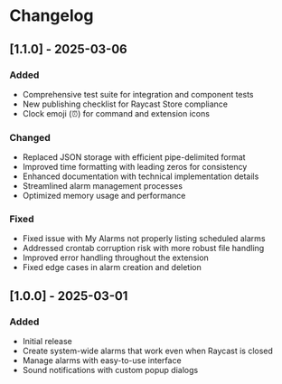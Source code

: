 # Changelog

## [1.1.0] - 2025-03-06
### Added
- Comprehensive test suite for integration and component tests
- New publishing checklist for Raycast Store compliance
- Clock emoji (⏰) for command and extension icons

### Changed
- Replaced JSON storage with efficient pipe-delimited format
- Improved time formatting with leading zeros for consistency
- Enhanced documentation with technical implementation details
- Streamlined alarm management processes
- Optimized memory usage and performance

### Fixed
- Fixed issue with My Alarms not properly listing scheduled alarms
- Addressed crontab corruption risk with more robust file handling
- Improved error handling throughout the extension
- Fixed edge cases in alarm creation and deletion

## [1.0.0] - 2025-03-01
### Added
- Initial release
- Create system-wide alarms that work even when Raycast is closed
- Manage alarms with easy-to-use interface
- Sound notifications with custom popup dialogs